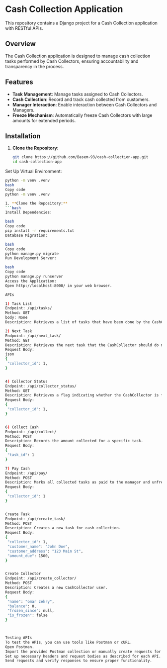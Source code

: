 # Cash Collection Application

This repository contains a Django project for a Cash Collection application with RESTful APIs.

## Overview

The Cash Collection application is designed to manage cash collection tasks performed by Cash Collectors, ensuring accountability and transparency in the process.

## Features

- **Task Management**: Manage tasks assigned to Cash Collectors.
- **Cash Collection**: Record and track cash collected from customers.
- **Manager Interaction**: Enable interaction between Cash Collectors and Managers.
- **Freeze Mechanism**: Automatically freeze Cash Collectors with large amounts for extended periods.

## Installation

1. **Clone the Repository:**
   ```bash
   git clone https://github.com/Basem-93/cash-collection-app.git
   cd cash-collection-app

Set Up Virtual Environment:
   ```bash
   python -m venv .venv
bash
Copy code
python -m venv .venv

1. **Clone the Repository:**
   ```bash
Install Dependencies:

bash
Copy code
pip install -r requirements.txt
Database Migration:

bash
Copy code
python manage.py migrate
Run Development Server:

bash
Copy code
python manage.py runserver
Access the Application:
Open http://localhost:8000/ in your web browser.

APIs

1) Task List
Endpoint: /api/tasks/
Method: GET
body: None
Description: Retrieves a list of tasks that have been done by the CashCollector.

2) Next Task
Endpoint: /api/next_task/
Method: GET
Description: Retrieves the next task that the CashCollector should do now.
Request Body:
json
{
    "collector_id": 1,
}


4) Collector Status
Endpoint: /api/collector_status/
Method: GET
Description: Retrieves a flag indicating whether the CashCollector is frozen or not.
Request Body:
{
    "collector_id": 1,
}


6) Collect Cash
Endpoint: /api/collect/
Method: POST
Description: Records the amount collected for a specific task.
Request Body:
{
    "task_id": 1
}

7) Pay Cash
Endpoint: /api/pay/
Method: POST
Description: Marks all collected tasks as paid to the manager and unfreezes the CashCollector.
Request Body:
{
    "collector_id": 1
}


Create Task
Endpoint: /api/create_task/
Method: POST
Description: Creates a new task for cash collection.
Request Body:
{
    "collector_id": 1,
    "customer_name": "John Doe",
    "customer_address": "123 Main St",
    "amount_due": 1500,
}


Create Collector
Endpoint: /api/create_collector/
Method: POST
Description: Creates a new CashCollector user.
Request Body:
{
    "name": "omar zekry",
    "balance": 0,
    "frozen_since": null,
    "is_frozen": false
}



Testing APIs
To test the APIs, you can use tools like Postman or cURL.
Open Postman.
Import the provided Postman collection or manually create requests for each API endpoint.
Set up necessary headers and request bodies as described for each API.
Send requests and verify responses to ensure proper functionality.

